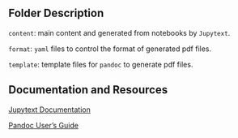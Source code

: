 ## Folder Description

`content`: main content and generated from notebooks by `Jupytext`.

`format`: `yaml` files to control the format of generated pdf files.

`template`: template files for `pandoc` to generate pdf files.

## Documentation and Resources

[Jupytext Documentation](https://jupytext.readthedocs.io/en/latest/)

[Pandoc User’s Guide](https://pandoc.org/MANUAL.html)
